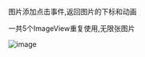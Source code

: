 图片添加点击事件,返回图片的下标和动画

一共5个ImageView重复使用,无限张图片

![image](https://github.com/OnioniOS/Images/blob/master/1.gif)

